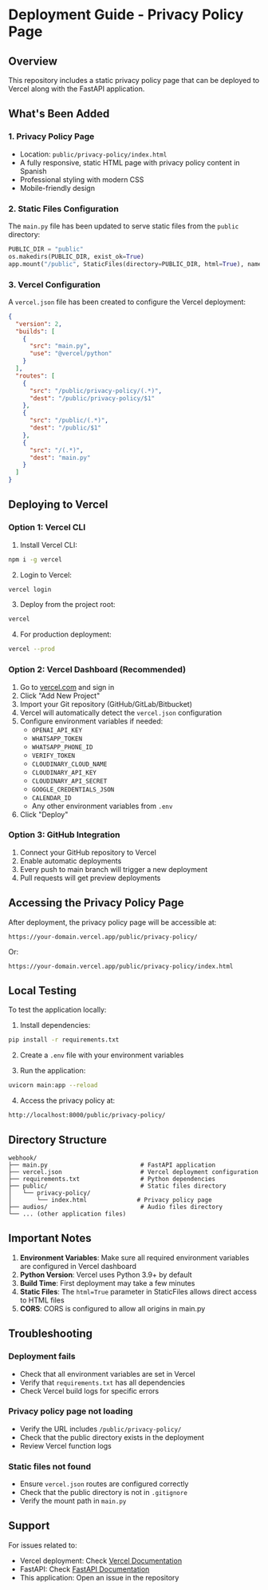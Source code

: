 # Deployment Guide - Privacy Policy Page

## Overview
This repository includes a static privacy policy page that can be deployed to Vercel along with the FastAPI application.

## What's Been Added

### 1. Privacy Policy Page
- Location: `public/privacy-policy/index.html`
- A fully responsive, static HTML page with privacy policy content in Spanish
- Professional styling with modern CSS
- Mobile-friendly design

### 2. Static Files Configuration
The `main.py` file has been updated to serve static files from the `public` directory:
```python
PUBLIC_DIR = "public"
os.makedirs(PUBLIC_DIR, exist_ok=True)
app.mount("/public", StaticFiles(directory=PUBLIC_DIR, html=True), name="public")
```

### 3. Vercel Configuration
A `vercel.json` file has been created to configure the Vercel deployment:
```json
{
  "version": 2,
  "builds": [
    {
      "src": "main.py",
      "use": "@vercel/python"
    }
  ],
  "routes": [
    {
      "src": "/public/privacy-policy/(.*)",
      "dest": "/public/privacy-policy/$1"
    },
    {
      "src": "/public/(.*)",
      "dest": "/public/$1"
    },
    {
      "src": "/(.*)",
      "dest": "main.py"
    }
  ]
}
```

## Deploying to Vercel

### Option 1: Vercel CLI

1. Install Vercel CLI:
```bash
npm i -g vercel
```

2. Login to Vercel:
```bash
vercel login
```

3. Deploy from the project root:
```bash
vercel
```

4. For production deployment:
```bash
vercel --prod
```

### Option 2: Vercel Dashboard (Recommended)

1. Go to [vercel.com](https://vercel.com) and sign in
2. Click "Add New Project"
3. Import your Git repository (GitHub/GitLab/Bitbucket)
4. Vercel will automatically detect the `vercel.json` configuration
5. Configure environment variables if needed:
   - `OPENAI_API_KEY`
   - `WHATSAPP_TOKEN`
   - `WHATSAPP_PHONE_ID`
   - `VERIFY_TOKEN`
   - `CLOUDINARY_CLOUD_NAME`
   - `CLOUDINARY_API_KEY`
   - `CLOUDINARY_API_SECRET`
   - `GOOGLE_CREDENTIALS_JSON`
   - `CALENDAR_ID`
   - Any other environment variables from `.env`
6. Click "Deploy"

### Option 3: GitHub Integration

1. Connect your GitHub repository to Vercel
2. Enable automatic deployments
3. Every push to main branch will trigger a new deployment
4. Pull requests will get preview deployments

## Accessing the Privacy Policy Page

After deployment, the privacy policy page will be accessible at:
```
https://your-domain.vercel.app/public/privacy-policy/
```

Or:
```
https://your-domain.vercel.app/public/privacy-policy/index.html
```

## Local Testing

To test the application locally:

1. Install dependencies:
```bash
pip install -r requirements.txt
```

2. Create a `.env` file with your environment variables

3. Run the application:
```bash
uvicorn main:app --reload
```

4. Access the privacy policy at:
```
http://localhost:8000/public/privacy-policy/
```

## Directory Structure

```
webhook/
├── main.py                          # FastAPI application
├── vercel.json                      # Vercel deployment configuration
├── requirements.txt                 # Python dependencies
├── public/                          # Static files directory
│   └── privacy-policy/
│       └── index.html              # Privacy policy page
├── audios/                          # Audio files directory
└── ... (other application files)
```

## Important Notes

1. **Environment Variables**: Make sure all required environment variables are configured in Vercel dashboard
2. **Python Version**: Vercel uses Python 3.9+ by default
3. **Build Time**: First deployment may take a few minutes
4. **Static Files**: The `html=True` parameter in StaticFiles allows direct access to HTML files
5. **CORS**: CORS is configured to allow all origins in main.py

## Troubleshooting

### Deployment fails
- Check that all environment variables are set in Vercel
- Verify that `requirements.txt` has all dependencies
- Check Vercel build logs for specific errors

### Privacy policy page not loading
- Verify the URL includes `/public/privacy-policy/`
- Check that the public directory exists in the deployment
- Review Vercel function logs

### Static files not found
- Ensure `vercel.json` routes are configured correctly
- Check that the public directory is not in `.gitignore`
- Verify the mount path in `main.py`

## Support

For issues related to:
- Vercel deployment: Check [Vercel Documentation](https://vercel.com/docs)
- FastAPI: Check [FastAPI Documentation](https://fastapi.tiangolo.com/)
- This application: Open an issue in the repository
